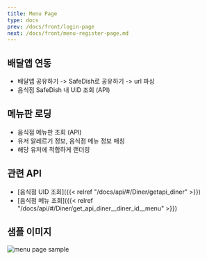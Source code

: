 ```yaml
---
title: Menu Page
type: docs
prev: /docs/front/login-page
next: /docs/front/menu-register-page.md
---
```


## 배달앱 연동
- 배달앱 공유하기 -> SafeDish로 공유하기 -> url 파싱
- 음식점 SafeDish 내 UID 조회 (API)

## 메뉴판 로딩
- 음식점 메뉴판 조회 (API)
- 유저 알레르기 정보, 음식점 메뉴 정보 매칭
- 해당 유저에 적합하게 랜더링

## 관련 API
- [음식점 UID 조회]({{< relref "/docs/api/#/Diner/getapi_diner" >}})
- [음식점 메뉴 조회]({{< relref "/docs/api/#/Diner/get_api_diner__diner_id__menu" >}})

## 샘플 이미지
![menu page sample](/img/menu-page-sample.png)